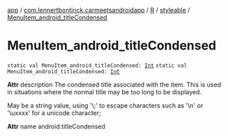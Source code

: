 [app](../../../index.md) / [com.lennertbontinck.carmeetsandroidapp](../../index.md) / [R](../index.md) / [styleable](index.md) / [MenuItem_android_titleCondensed](./-menu-item_android_title-condensed.md)

# MenuItem_android_titleCondensed

`static val MenuItem_android_titleCondensed: `[`Int`](https://kotlinlang.org/api/latest/jvm/stdlib/kotlin/-int/index.html)
`static val MenuItem_android_titleCondensed: `[`Int`](https://kotlinlang.org/api/latest/jvm/stdlib/kotlin/-int/index.html)

**Attr**
description The condensed title associated with the item. This is used in situations where the normal title may be too long to be displayed.

May be a string value, using '\\;' to escape characters such as '\\n' or '\\uxxxx' for a unicode character;

**Attr**
name android:titleCondensed

